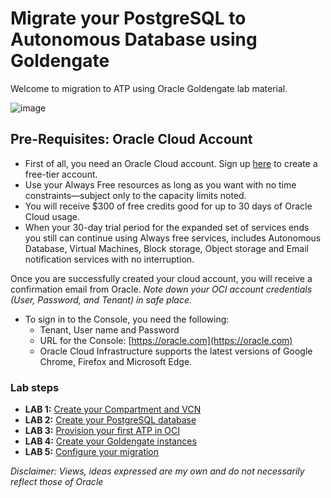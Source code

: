# Migrate your PostgreSQL to Autonomous Database using Goldengate

Welcome to migration to ATP using Oracle Goldengate lab material. 

![image](files/Architecture.png)


## Pre-Requisites: Oracle Cloud Account
- First of all, you need an Oracle Cloud account. Sign up [here](https://oracle.com/free) to create a free-tier account. 
- Use your Always Free resources as long as you want with no time constraints—subject only to the capacity limits noted. 
- You will receive $300 of free credits good for up to 30 days of Oracle Cloud usage. 
- When your 30-day trial period for the expanded set of services ends you still can continue using Always free services, includes Autonomous Database, Virtual Machines, Block storage, Object storage and Email notification services with no interruption.

Once you are successfully created your cloud account, you will receive a confirmation email from Oracle.
*Note down your OCI account credentials (User, Password, and Tenant) in safe place.*
- To sign in to the Console, you need the following:
  - Tenant, User name and Password
  - URL for the Console: [https://oracle.com](https://oracle.com)
  - Oracle Cloud Infrastructure supports the latest versions of Google Chrome, Firefox and Microsoft Edge.

### Lab steps

- **LAB 1:** [Create your Compartment and VCN](step1.md)
- **LAB 2:** [Create your PostgreSQL database](step2.md)
- **LAB 3:** [Provision your first ATP in OCI](step3.md)
- **LAB 4:** [Create your Goldengate instances](step4.md)
- **LAB 5:** [Configure your migration](step5.md)




*Disclaimer: Views, ideas expressed are my own and do not necessarily reflect those of Oracle*
